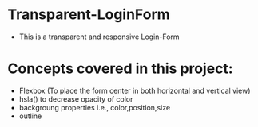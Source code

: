 # Transparent-LoginForm
* This is a transparent and responsive Login-Form
# Concepts covered in this project:
  * Flexbox (To place the form center in both horizontal and vertical view)
  * hsla() to decrease opacity of color
  * backgroung properties i.e., color,position,size
  * outline

